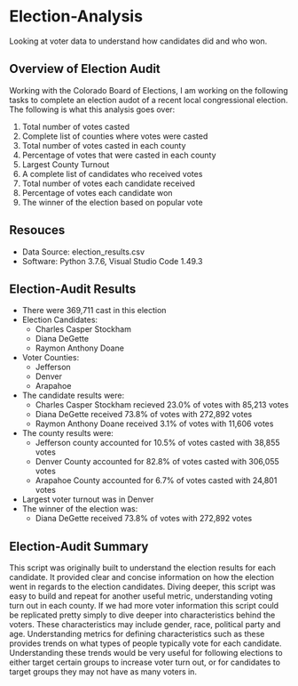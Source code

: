 # Election-Analysis
Looking at voter data to understand how candidates did and who won. 

## Overview of Election Audit  
Working with the Colorado Board of Elections, I am working on the following tasks to complete an election audot of a recent local congressional election. The following is what this analysis goes over:

1. Total number of votes casted
2. Complete list of counties where votes were casted
3. Total number of votes casted in each county
4. Percentage of votes that were casted in each county 
5. Largest County Turnout
6. A complete list of candidates who received votes
7. Total number of votes each candidate received
8. Percentage of votes each candidate won
9. The winner of the election based on popular vote

## Resouces 
* Data Source: election_results.csv
* Software: Python 3.7.6, Visual Studio Code 1.49.3

## Election-Audit Results  
* There were 369,711 cast in this election
* Election Candidates:
  * Charles Casper Stockham
  * Diana DeGette
  * Raymon Anthony Doane
* Voter Counties:
  * Jefferson
  * Denver
  * Arapahoe
* The candidate results were:
  * Charles Casper Stockham recieved 23.0% of votes with 85,213 votes
  * Diana DeGette received 73.8% of votes with 272,892 votes
  * Raymon Anthony Doane received 3.1% of votes with 11,606 votes
* The county results were: 
  * Jefferson county accounted for 10.5% of votes casted with 38,855 votes
  * Denver County accounted for 82.8% of votes casted with 306,055 votes
  * Arapahoe County accounted for 6.7% of votes casted with 24,801 votes
* Largest voter turnout was in Denver 
* The winner of the election was:
  * Diana DeGette received 73.8% of votes with 272,892 votes

## Election-Audit Summary
This script was originally built to understand the election results for each candidate. It provided clear and concise information on how the election went in regards to the election candidates. Diving deeper, this script was easy to build and repeat for another useful metric, understanding voting turn out in each county. If we had more voter information this script could be replicated pretty simply to dive deeper into characteristics behind the voters. These characteristics may include gender, race, political party and age. Understanding metrics for defining characteristics such as these provides trends on what types of people typically vote for each candidate. Understanding these trends would be very useful for following elections to either target certain groups to increase voter turn out, or for candidates to target groups they may not have as many voters in.  




